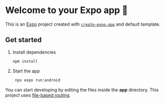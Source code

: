 # Welcome to your Expo app 👋

This is an [Expo](https://expo.dev) project created with [`create-expo-app`](https://www.npmjs.com/package/create-expo-app) and default template.

## Get started

1. Install dependencies

    ```bash
    npm install
    ```

2. Start the app

    ```bash
     npx expo run:android
    ```

You can start developing by editing the files inside the **app** directory. This project uses [file-based routing](https://docs.expo.dev/router/introduction).
